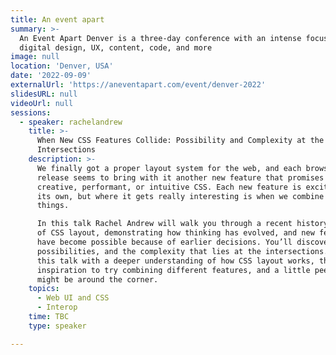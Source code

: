 ```yaml
---
title: An event apart
summary: >-
  An Event Apart Denver is a three-day conference with an intense focus on
  digital design, UX, content, code, and more
image: null
location: 'Denver, USA'
date: '2022-09-09'
externalUrl: 'https://aneventapart.com/event/denver-2022'
slidesURL: null
videoUrl: null
sessions:
  - speaker: rachelandrew
    title: >-
      When New CSS Features Collide: Possibility and Complexity at the
      Intersections
    description: >-
      We finally got a proper layout system for the web, and each browser
      release seems to bring with it another new feature that promises more
      creative, performant, or intuitive CSS. Each new feature is exciting on
      its own, but where it gets really interesting is when we combine these
      things.

      In this talk Rachel Andrew will walk you through a recent history
      of CSS layout, demonstrating how thinking has evolved, and new features
      have become possible because of earlier decisions. You’ll discover the
      possibilities, and the complexity that lies at the intersections. Leave
      this talk with a deeper understanding of how CSS layout works, the
      inspiration to try combining different features, and a little peek at what
      might be around the corner.
    topics:
      - Web UI and CSS
      - Interop
    time: TBC
    type: speaker

---
```

